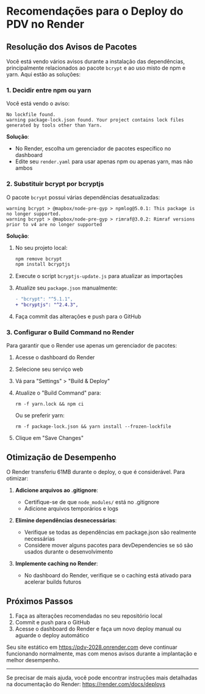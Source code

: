 # Recomendações para o Deploy do PDV no Render

## Resolução dos Avisos de Pacotes

Você está vendo vários avisos durante a instalação das dependências, principalmente relacionados ao pacote `bcrypt` e ao uso misto de npm e yarn. Aqui estão as soluções:

### 1. Decidir entre npm ou yarn

Você está vendo o aviso:
```
No lockfile found.
warning package-lock.json found. Your project contains lock files generated by tools other than Yarn.
```

**Solução**:
- No Render, escolha um gerenciador de pacotes específico no dashboard
- Edite seu `render.yaml` para usar apenas npm ou apenas yarn, mas não ambos

### 2. Substituir bcrypt por bcryptjs

O pacote `bcrypt` possui várias dependências desatualizadas:
```
warning bcrypt > @mapbox/node-pre-gyp > npmlog@5.0.1: This package is no longer supported.
warning bcrypt > @mapbox/node-pre-gyp > rimraf@3.0.2: Rimraf versions prior to v4 are no longer supported
```

**Solução**:
1. No seu projeto local:
   ```bash
   npm remove bcrypt
   npm install bcryptjs
   ```

2. Execute o script `bcryptjs-update.js` para atualizar as importações

3. Atualize seu `package.json` manualmente:
   ```diff
   - "bcrypt": "^5.1.1",
   + "bcryptjs": "^2.4.3",
   ```

4. Faça commit das alterações e push para o GitHub

### 3. Configurar o Build Command no Render

Para garantir que o Render use apenas um gerenciador de pacotes:

1. Acesse o dashboard do Render
2. Selecione seu serviço web
3. Vá para "Settings" > "Build & Deploy"
4. Atualize o "Build Command" para:
   ```
   rm -f yarn.lock && npm ci
   ```
   Ou se preferir yarn:
   ```
   rm -f package-lock.json && yarn install --frozen-lockfile
   ```

5. Clique em "Save Changes"

## Otimização de Desempenho

O Render transferiu 61MB durante o deploy, o que é considerável. Para otimizar:

1. **Adicione arquivos ao .gitignore**:
   - Certifique-se de que `node_modules/` está no .gitignore
   - Adicione arquivos temporários e logs

2. **Elimine dependências desnecessárias**:
   - Verifique se todas as dependências em package.json são realmente necessárias
   - Considere mover alguns pacotes para devDependencies se só são usados durante o desenvolvimento

3. **Implemente caching no Render**:
   - No dashboard do Render, verifique se o caching está ativado para acelerar builds futuros

## Próximos Passos

1. Faça as alterações recomendadas no seu repositório local
2. Commit e push para o GitHub
3. Acesse o dashboard do Render e faça um novo deploy manual ou aguarde o deploy automático

Seu site estático em https://pdv-2028.onrender.com deve continuar funcionando normalmente, mas com menos avisos durante a implantação e melhor desempenho.

---

Se precisar de mais ajuda, você pode encontrar instruções mais detalhadas na documentação do Render: https://render.com/docs/deploys